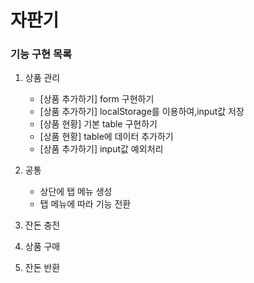 # 자판기

### 기능 구현 목록

1. 상품 관리
    + [상품 추가하기] form 구현하기
    + [상품 추가하기] localStorage를 이용하여,input값 저장
    + [상품 현황] 기본 table 구현하기
    + [상품 현황] table에 데이터 추가하기
    + [상품 추가하기] input값 예외처리


2. 공통
    + 상단에 탭 메뉴 생성
    + 탭 메뉴에 따라 기능 전환

3. 잔돈 충전
4. 상품 구매
5. 잔돈 반환